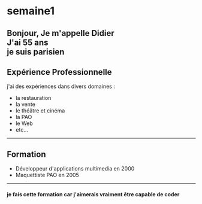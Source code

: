 # semaine1
Bonjour, Je m'appelle Didier  
J'ai 55 ans  
je suis parisien  
----------

## Expérience Professionnelle  

j'ai des expériences dans divers domaines :  

* la restauration  
* la vente  
* le théâtre et cinéma  
* la PAO 
* le Web  
* etc...

--------  

## Formation  

* Développeur d'applications multimedia en 2000  
* Maquettiste PAO en 2005

----------

#### je fais cette formation car j'aimerais vraiment être capable de coder
